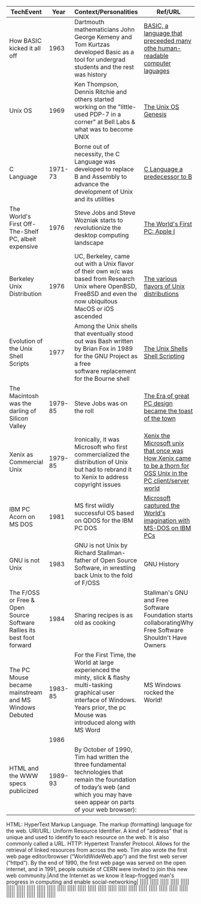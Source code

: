 |TechEvent|Year|Context/Personalities|Ref/URL|
|--- |--- |--- |--- |
|How BASIC kicked it all off|1963|Dartmouth mathematicians John George Kemeny and Tom Kurtzas developed Basic as a tool for undergrad students and the rest was history|[BASIC, a language that preceeded many othe human-readable computer laguages](https://www.thoughtco.com/history-basic-programming-language-1991662)|
|Unix OS|1969|Ken Thompson, Dennis Ritchie and others started working on the "little-used PDP-7 in a corner" at Bell Labs & what was to become UNIX|[The Unix OS Genesis](http://www.unix.org/what_is_unix/history_timeline.html)|
|C Language|1971-73|Borne out of necessity, the C Language was developed to replace B and Assembly to advance the development of Unix and its utilities|[C Language a predecessor to B](https://www.javatpoint.com/history-of-c-language)|
|The World's First Off-The-Shelf PC, albeit expensive|1976|Steve Jobs and Steve Wozniak starts to revolutionize the desktop computing landscape|[The World's First PC: Apple I](https://blog.vodien.com/mac-vs-windows-the-history-of-os-competition/#.XTmfG5MzYWo)|
|Berkeley Unix Distribution|1976|UC, Berkeley, came out with a Unix flavor of their own w/c was based from Research Unix where OpenBSD, FreeBSD and even the now ubiquitous MacOS or iOS ascended|[The various flavors of Unix distributions](https://www.atlantic.net/cloud-hosting/a-brief-history-of-linux-distributions/)
|Evolution of the Unix Shell Scripts|1977|Among the Unix shells that eventually stood out was Bash written by Brian Fox in 1989 for the GNU Project as a free software replacement for the Bourne shell|[The Unix Shells](https://developer.ibm.com/tutorials/l-linux-shells/) [Shell Scripting](https://www.shellscript.sh/)|
|The Macintosh was the darling of Silicon Valley|1979-85|Steve Jobs was on the roll|[The Era of great PC design became the toast of the town](https://www.ocf.berkeley.edu/~viettran/history.htm)|
|Xenix as Commercial Unix|1979-85|Ironically, it was Microsoft who first commercialized the distribution of Unix but had to rebrand it to Xenix to address copyright issues|[Xenix the Microsoft unix that once was](https://www.unixmen.com/xenix-the-microsoft-unix-that-once-was/) [How Xenix came to be a thorn for OSS Unix in the PC client/server world](http://seefigure1.com/2014/04/15/xenixtime.html)|
|IBM PC Acorn on MS DOS|1981|MS first wildly successful OS based on QDOS for the IBM PC DOS|[Microsoft captured the World's imagination with MS-DOS on IBM PCs](https://www.thoughtco.com/microsoft-history-of-a-computing-giant-1991140")|
|GNU is not Unix|1983|GNU is not Unix by Richard Stallman-father of Open Source Software, in wrestling back Unix to the fold of F/OSS|GNU History|
|The F/OSS or Free & Open Source Software Rallies its best foot forward|1984|Sharing recipes is as old as cooking|Stallman's GNU and Free Software Foundation starts collaboratingWhy Free Software Shouldn't Have Owners|
|The PC Mouse became mainstream and MS Windows Debuted|1983-85|For the First Time, the World at large experienced the minty, slick & flashy multi-tasking graphical user interface of Windows. Years prior, the pc Mouse was introduced along with MS Word|MS Windows rocked the World!|
||1986|||
|HTML and the WWW specs publicized|1989-93|By October of 1990, Tim had written the three fundamental technologies that remain the foundation of today’s web (and which you may have seen appear on parts of your web browser):

HTML: HyperText Markup Language. The markup (formatting) language for the web.
URI/URL: Uniform Resource Identifier. A kind of “address” that is unique and used to identify to each resource on the web. It is also commonly called a URL.
HTTP: Hypertext Transfer Protocol. Allows for the retrieval of linked resources from across the web.
Tim also wrote the first web page editor/browser (“WorldWideWeb.app”) and the first web server (“httpd“). By the end of 1990, the first web page was served on the open internet, and in 1991, people outside of CERN were invited to join this new web community.|And the Internet as we know it leap-frogged man's progress in computing and enable social-networking|
|||||
|||||
|||||
|||||
|||||
|||||
|||||
|||||
|||||
|||||
|||||
|||||
|||||
|||||
|||||
|||||
|||||
|||||
|||||
|||||
|||||
|||||
|||||
|||||
|||||
|||||
|||||
|||||